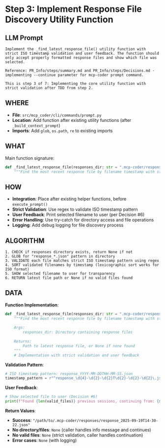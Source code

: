 # Step 3: Implement Response File Discovery Utility Function

## LLM Prompt
```
Implement the _find_latest_response_file() utility function with strict ISO timestamp validation and user feedback. The function should only accept properly formatted response files and show which file was selected.

Reference: PR_Info/steps/summary.md and PR_Info/steps/Decisions.md - implementing --continue parameter for mcp-coder prompt command.

This is step 3 of 7: Implementing the core utility function with strict validation after TDD from step 2.
```

## WHERE
- **File**: `src/mcp_coder/cli/commands/prompt.py`
- **Location**: Add function after existing utility functions (after `_build_context_prompt`)
- **Imports**: Add `glob`, `os.path`, `re` to existing imports

## WHAT
Main function signature:
```python
def _find_latest_response_file(responses_dir: str = ".mcp-coder/responses") -> Optional[str]:
    """Find the most recent response file by filename timestamp with strict validation."""
```

## HOW
- **Integration**: Place after existing helper functions, before `execute_prompt()`
- **Strict Validation**: Use regex to validate ISO timestamp pattern
- **User Feedback**: Print selected filename to user (per Decision #6)
- **Error Handling**: Use try-catch for directory access and file operations
- **Logging**: Add debug logging for file discovery process

## ALGORITHM
```
1. CHECK if responses directory exists, return None if not
2. GLOB for "response_*.json" pattern in directory
3. VALIDATE each file matches strict ISO timestamp pattern using regex
4. SORT validated filenames by timestamp (lexicographic sort works for ISO format)
5. SHOW selected filename to user for transparency
6. RETURN latest file path or None if no valid files found
```

## DATA
**Function Implementation**:
```python
def _find_latest_response_file(responses_dir: str = ".mcp-coder/responses") -> Optional[str]:
    """Find the most recent response file by filename timestamp with strict validation.
    
    Args:
        responses_dir: Directory containing response files
        
    Returns:
        Path to latest response file, or None if none found
    """
    # Implementation with strict validation and user feedback
```

**Validation Pattern**:
```python
# ISO timestamp pattern: response_YYYY-MM-DDTHH-MM-SS.json
timestamp_pattern = r"^response_\d{4}-\d{2}-\d{2}T\d{2}-\d{2}-\d{2}\.json$"
```

**User Feedback**:
```python
# Show selected file to user (Decision #6)
print(f"Found {len(valid_files)} previous sessions, continuing from: {selected_file}")
```

**Return Values**:
- **Success**: `"/path/to/.mcp-coder/responses/response_2025-09-19T14-30-22.json"`
- **No directory/files**: `None` (caller handles info message and continues)
- **No valid files**: `None` (strict validation, caller handles continuation)
- **Error cases**: `None` (with logging)
